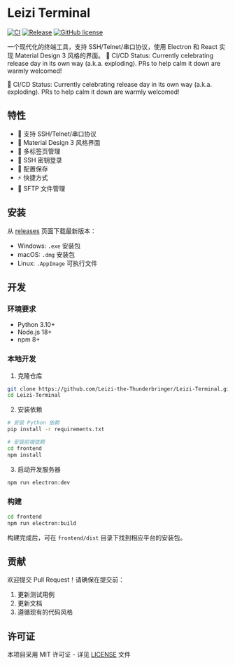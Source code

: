 # Leizi Terminal

[![CI](https://github.com/Leizi-the-Thunderbringer/Leizi-Terminal/actions/workflows/ci.yml/badge.svg)](https://github.com/Leizi-the-Thunderbringer/Leizi-Terminal/actions/workflows/ci.yml)
[![Release](https://github.com/Leizi-the-Thunderbringer/Leizi-Terminal/actions/workflows/release.yml/badge.svg)](https://github.com/Leizi-the-Thunderbringer/Leizi-Terminal/actions/workflows/release.yml)
[![GitHub license](https://img.shields.io/github/license/Leizi-the-Thunderbringer/Leizi-Terminal)](https://github.com/Leizi-the-Thunderbringer/Leizi-Terminal/blob/main/LICENSE)

一个现代化的终端工具，支持 SSH/Telnet/串口协议，使用 Electron 和 React 实现 Material Design 3 风格的界面。
🤖 CI/CD Status: Currently celebrating release day in its own way (a.k.a. exploding). PRs to help calm it down are warmly welcomed!

🤖 CI/CD Status: Currently celebrating release day in its own way (a.k.a. exploding). PRs to help calm it down are warmly welcomed!

## 特性

- 🚀 支持 SSH/Telnet/串口协议
- 🎨 Material Design 3 风格界面
- 📑 多标签页管理
- 🔑 SSH 密钥登录
- 💾 配置保存
- ⚡ 快捷方式
- 📁 SFTP 文件管理

## 安装

从 [releases](https://github.com/Leizi-the-Thunderbringer/Leizi-Terminal/releases) 页面下载最新版本：

- Windows: `.exe` 安装包
- macOS: `.dmg` 安装包
- Linux: `.AppImage` 可执行文件

## 开发

### 环境要求

- Python 3.10+
- Node.js 18+
- npm 8+

### 本地开发

1. 克隆仓库
```bash
git clone https://github.com/Leizi-the-Thunderbringer/Leizi-Terminal.git
cd Leizi-Terminal
```

2. 安装依赖
```bash
# 安装 Python 依赖
pip install -r requirements.txt

# 安装前端依赖
cd frontend
npm install
```

3. 启动开发服务器
```bash
npm run electron:dev
```

### 构建

```bash
cd frontend
npm run electron:build
```

构建完成后，可在 `frontend/dist` 目录下找到相应平台的安装包。

## 贡献

欢迎提交 Pull Request！请确保在提交前：

1. 更新测试用例
2. 更新文档
3. 遵循现有的代码风格

## 许可证

本项目采用 MIT 许可证 - 详见 [LICENSE](LICENSE) 文件
